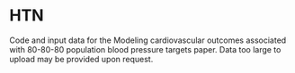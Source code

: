 # HTN

Code and input data for the Modeling cardiovascular outcomes associated with 80-80-80 population blood pressure targets paper. Data too large to upload may be provided upon request. 

